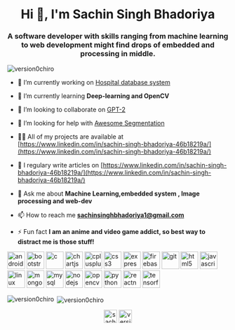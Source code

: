 <h1 align="center">Hi 👋, I'm Sachin Singh Bhadoriya</h1>
<h3 align="center">A software developer with skills ranging from machine learning to web development might find drops of embedded and processing in middle.</h3>

<p align="left"> <img src="https://komarev.com/ghpvc/?username=version0chiro" alt="version0chiro" /> </p>

- 🔭 I’m currently working on [Hospital database system](https://github.com/version0chiro/Hospital_database)

- 🌱 I’m currently learning **Deep-learning and OpenCV**

- 👯 I’m looking to collaborate on [GPT-2](https://github.com/openai/gpt-2)

- 🤝 I’m looking for help with [Awesome Segmentation](https://github.com/mrgloom/awesome-semantic-segmentation)

- 👨‍💻 All of my projects are available at [https://www.linkedin.com/in/sachin-singh-bhadoriya-46b18219a/](https://www.linkedin.com/in/sachin-singh-bhadoriya-46b18219a/)

- 📝 I regulary write articles on [https://www.linkedin.com/in/sachin-singh-bhadoriya-46b18219a/](https://www.linkedin.com/in/sachin-singh-bhadoriya-46b18219a/)

- 💬 Ask me about **Machine Learning,embedded system , Image processing and web-dev**

- 📫 How to reach me **sachinsinghbhadoriya1@gmail.com**

- ⚡ Fun fact **I am an anime and video game addict, so best way to distract me is those stuff!**

<p align="left"><img src="https://devicons.github.io/devicon/devicon.git/icons/android/android-original-wordmark.svg" alt="android" width="40" height="40"/> <img src="https://devicons.github.io/devicon/devicon.git/icons/bootstrap/bootstrap-plain.svg" alt="bootstrap" width="40" height="40"/> <img src="https://devicons.github.io/devicon/devicon.git/icons/c/c-original.svg" alt="c" width="40" height="40"/> <img src="https://www.chartjs.org/media/logo-title.svg" alt="chartjs" width="40" height="40"/> <img src="https://devicons.github.io/devicon/devicon.git/icons/cplusplus/cplusplus-original.svg" alt="cplusplus" width="40" height="40"/> <img src="https://devicons.github.io/devicon/devicon.git/icons/css3/css3-original-wordmark.svg" alt="css3" width="40" height="40"/> <img src="https://devicons.github.io/devicon/devicon.git/icons/express/express-original-wordmark.svg" alt="express" width="40" height="40"/> <img src="https://www.vectorlogo.zone/logos/firebase/firebase-icon.svg" alt="firebase" width="40" height="40"/> <img src="https://www.vectorlogo.zone/logos/git-scm/git-scm-icon.svg" alt="git" width="40" height="40"/> <img src="https://devicons.github.io/devicon/devicon.git/icons/html5/html5-original-wordmark.svg" alt="html5" width="40" height="40"/> <img src="https://devicons.github.io/devicon/devicon.git/icons/javascript/javascript-original.svg" alt="javascript" width="40" height="40"/> <img src="https://devicons.github.io/devicon/devicon.git/icons/linux/linux-original.svg" alt="linux" width="40" height="40"/> <img src="https://devicons.github.io/devicon/devicon.git/icons/mongodb/mongodb-original-wordmark.svg" alt="mongodb" width="40" height="40"/> <img src="https://devicons.github.io/devicon/devicon.git/icons/mysql/mysql-original-wordmark.svg" alt="mysql" width="40" height="40"/> <img src="https://devicons.github.io/devicon/devicon.git/icons/nodejs/nodejs-original-wordmark.svg" alt="nodejs" width="40" height="40"/> <img src="https://www.vectorlogo.zone/logos/opencv/opencv-icon.svg" alt="opencv" width="40" height="40"/> <img src="https://devicons.github.io/devicon/devicon.git/icons/python/python-original.svg" alt="python" width="40" height="40"/> <img src="https://reactnative.dev/img/header_logo.svg" alt="reactnative" width="40" height="40"/> <img src="https://www.vectorlogo.zone/logos/tensorflow/tensorflow-icon.svg" alt="tensorflow" width="40" height="40"/></p><p><img align="left" src="https://github-readme-stats.vercel.app/api/top-langs/?username=version0chiro&layout=compact&hide=html" alt="version0chiro" /></p>

<p>&nbsp;<img align="center" src="https://github-readme-stats.vercel.app/api?username=version0chiro&show_icons=true" alt="version0chiro" /></p>

<p align="center">
<a href="https://linkedin.com/in/sachin singh bhadoriya" target="blank"><img align="center" src="https://cdn.jsdelivr.net/npm/simple-icons@3.0.1/icons/linkedin.svg" alt="sachin singh bhadoriya" height="30" width="30" /></a>
<a href="https://instagram.com/version0chiro" target="blank"><img align="center" src="https://cdn.jsdelivr.net/npm/simple-icons@3.0.1/icons/instagram.svg" alt="version0chiro" height="30" width="30" /></a>
</p>